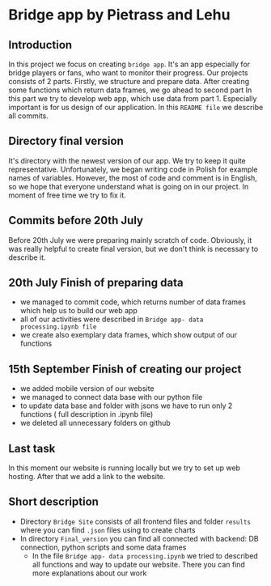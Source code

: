 # Bridge app by Pietrass and Lehu

## Introduction
In this project we focus on creating `bridge app`. It's an app especially for bridge players or fans, who want to monitor their progress. 
Our projects consists of 2 parts. Firstly, we structure and prepare data. After creating some functions which return data frames, we go ahead to second part
In this part we try to develop web app, which use data from part 1. Especially important is for us design of our application. 
In this `README file` we describe all commits.

## Directory final version
It's directory with the newest version of our app. We try to keep it quite representative. Unfortunately, we began writing code in Polish for example names of variables.
However, the most of code and comment is in English, so we hope that everyone understand what is going on in our project. In moment of free time we try to fix it.

## Commits before 20th July
Before 20th July we were preparing mainly scratch of code. Obviously, it was really helpful to create final version, but we don't think is necessary to describe it.

## 20th July Finish of preparing data
- we managed to commit code, which returns number of data frames which help us to build our web app
- all of our activities were described in `Bridge app- data processing.ipynb file`
- we create also exemplary data frames, which show output of our functions

## 15th September Finish of creating our project
- we added mobile version of our website
- we managed to connect data base with our python file
- to update data base and folder with jsons we have to run only 2 functions ( full description in .ipynb file)
- we deleted all unnecessary folders on github

## Last task
In this moment our website is running locally but we try to set up web hosting. After that we add a link to the website.

## Short description
- Directory `Bridge Site` consists of all frontend files and folder `results` where you can find `.json` files using to create charts 
- In directory `Final_version` you can find all connected with backend: DB connection, python scripts and some data frames
  - In the file `Bridge app- data processing.ipynb` we tried to described all functions and way to update our website. There you can find more explanations about our         work
